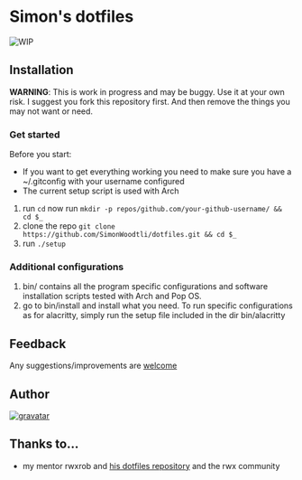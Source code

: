 # Simon's dotfiles

![WIP](https://img.shields.io/badge/status-wip-red)

## Installation

**WARNING**: This is work in progress and may be buggy. Use it at your own risk. I suggest you fork this repository
first. And then remove the things you may not want or need.

### Get started

Before you start:
- If you want to get everything working you need to make sure you have a ~/.gitconfig with your username configured
- The current setup script is used with Arch

1. run `cd` now run `mkdir -p repos/github.com/your-github-username/ && cd $_`
2. clone the repo `git clone https://github.com/SimonWoodtli/dotfiles.git && cd $_`
3. run `./setup`

### Additional configurations

1. bin/ contains all the program specific configurations and software installation scripts tested with Arch and Pop OS.
2. go to bin/install and install what you need. To run specific configurations as for alacritty, simply run the setup file included in the dir bin/alacritty

## Feedback

Any suggestions/improvements are [welcome](https://github.com/SimonWoodtli/dotfiles/issues)

## Author
[![gravatar](https://secure.gravatar.com/avatar/ba834a706f9df56eee8ee59a2f7be941?s=200)](https://www.linkedin.com/in/simonwoodtli)

## Thanks to…

* my mentor rwxrob and [his dotfiles repository](https://github.com/rwxrob/dotfiles) and the rwx community
